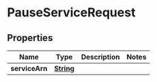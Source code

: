 

# PauseServiceRequest


## Properties

| Name | Type | Description | Notes |
|------------ | ------------- | ------------- | -------------|
|**serviceArn** | [**String**](String.md) |  |  |



